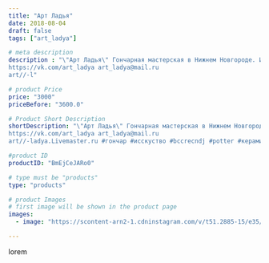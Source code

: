 ```yaml
---
title: "Арт Ладья"
date: 2018-08-04
draft: false
tags: ["art_ladya"]

# meta description
description : "\"Арт Ладья\" Гончарная мастерская в Нижнем Новгороде. Изготовление керамики и мастер//-классы по обучению. 
https://vk.com/art_ladya art_ladya@mail.ru 
art//-l"

# product Price
price: "3000"
priceBefore: "3600.0"

# Product Short Description
shortDescription: "\"Арт Ладья\" Гончарная мастерская в Нижнем Новгороде. Изготовление керамики и мастер//-классы по обучению. 
https://vk.com/art_ladya art_ladya@mail.ru 
art//-ladya.Livemaster.ru #гончар #исскуство #bccrecndj #potter #керамикадляинтерьера #керамикаручнаяработа #гончарнаямастерская #керамиканазаказ #handmade #посудаизглины #керамика #гончарнаяпосуда #эксклюзивнаякерамика #painter #dishes #ceramicar #nntoday #claygoods #restaurant #earthenware #ceramic #design #русскаякерамика #magic #русскаяпосуда #ceramicart #крынка #молочник #clay #авторскаякерамика"

#product ID
productID: "BmEjCeJARo0"

# type must be "products"
type: "products"

# product Images
# first image will be shown in the product page
images:
  - image: "https://scontent-arn2-1.cdninstagram.com/v/t51.2885-15/e35/40423592_309167526525866_160801672891727872_n.jpg?se=7&tp=1&_nc_ht=scontent-arn2-1.cdninstagram.com&_nc_cat=102&_nc_ohc=N82_djBoH3YAX_qKKDC&ccb=7-4&oh=65eafb81339bfe191bdf5d0abc3f2903&oe=6083FCA8&_nc_sid=86f79a&ig_cache_key=MTgzODc0ODY0OTMwNDE2OTAxMg%3D%3D.2-ccb7-4"

---
```

lorem
